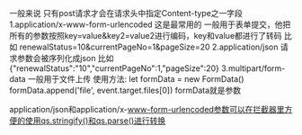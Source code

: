 一般来说 只有post请求才会在请求头中指定Content-type之一字段
1.application/x-www-form-urlencoded
这是最常用的 
一般用于表单提交，他把所有的参数按照key=value&key2=value2进行编码，key和value都进行了转码
比如
renewalStatus=10&currentPageNo=1&pageSize=20
2.application/json
请求参数会被序列化成json
比如
{"renewalStatus":"10","currentPageNo":1,"pageSize":20}
3.multipart/form-data
一般用于文件上传 
使用方法:
let formData = new FormData()
formData.append('file', event.target.files[0])
formData就是参数

application/json和application/x-www-form-urlencoded参数可以在拦截器里方便的使用qs.stringify()和qs.parse()进行转换
